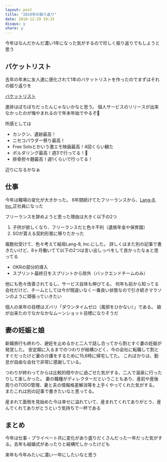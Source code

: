```yaml
---
layout: post
title: "2019年の振り返り"
date: 2018-12-29 19:33
disqus: y
share: y
---
```


今年はなんだかんだ濃い1年になった気がするので珍しく振り返りでもしようと思う

## バケットリスト

去年の年末に友人達に感化されて1年のバケットリストを作ったのでまずはそれの振り返りを

[バケットリスト](/ja/bucket-list-for-2019)

進捗はぼちぼちだったんじゃないかなと思う。
個人サービスのリリースが出来なかったのが悔やまれるので年末年始でやるぞ💪

所感としては

* カンクン、遺跡最高！
* ニセコパウダー祭り最高！
* Free Soloとかいう激エモ映画最高！4回くらい観た
* ボルダリング最高！週3で行ってる！💪
* 排骨担々麺最高！週1くらいで行ってる！

辺りになるかなぁ

## 仕事

今年は職場の変化が大きかった。
6年間続けてたフリーランスから、[Lang-8, Inc.](https://lang-8.jp/en/)正社員になった

フリーランスを辞めようと思った理由は大きく以下の2つ

1. 子供が欲しくなり、フリーランスだと色々不利（遺族年金や保育園）
2. SOが貰える契約形態に移りたかった

複数社受けて、色々考えて結局Lang-8, Inc.にした。
詳しくはまた別の記事で書きたいけど、8ヶ月働いてて以下の2つは言い出しっぺをして良かったなぁと思ってる

* OKRの部分的導入
* スプリント最終日をスプリントから除外（バックエンドチームのみ）

他にも色々改善されてるし、サービス自体も伸びてる。
何年も前から知ってる会社だけど、チームとしては今が間違いなく一番良い状態なので引き続きマラソンのように頑張っていきたい

個人の来年の目標はズバリ「ダウンタイムゼロ（風邪をひかない）」である。
娘が出来たのでなかなかなムーンショット目標になりそうだ

## 妻の妊娠と娘

新婚旅行も終わり、避妊を止めるかと二人で話し合ってから割とすぐ妻の妊娠が発覚した。
安定期に入るまでのつわりが結構ひどく、今の会社に転職して割とすぐだったけど妻の介護をするために15,6時に帰宅してた。
こればかりは、勤怠が自由な会社で非常に感謝している。

つわりが終わってからは比較的穏やかに過ごせた気がする、二人で温泉に行ったりして楽しかった。
妻の職種がディレクターだということもあり、産前や産後周りのTODO管理、妻と夫の情報格差解消等を上手くやってくれた気がする。
またこれは別の記事で書きたいなと思ってる。

産まれて面倒を見始めた今は幸せに溢れていて、産まれてくれてありがとう、産んでくれてありがとうという気持ちで一杯である

## まとめ

今年は仕事・プライベート共に変化があり盛りだくさんだった一年だった気がする。去年も結婚式があったりと結構忙しかったけども

来年も今年みたいに濃い一年にしたいなと思う
